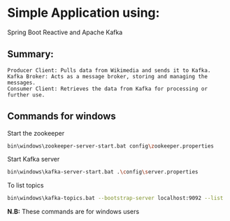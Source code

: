 # Simple Application using: 

Spring Boot Reactive and Apache Kafka

## Summary:

    Producer Client: Pulls data from Wikimedia and sends it to Kafka.
    Kafka Broker: Acts as a message broker, storing and managing the messages.
    Consumer Client: Retrieves the data from Kafka for processing or further use.

## Commands for windows

Start the zookeeper

```bash
bin\windows\zookeeper-server-start.bat config\zookeeper.properties
```

Start Kafka server

```bash
bin\windows\kafka-server-start.bat .\config\server.properties
```

To list topics

```bash
bin\windows\kafka-topics.bat --bootstrap-server localhost:9092 --list
```

**N.B:** These commands are for windows users
